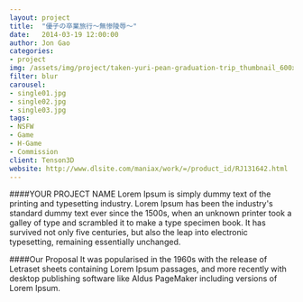 ```yaml
---
layout: project
title:  "優子の卒業旅行～無惨陵辱～"
date:   2014-03-19 12:00:00
author: Jon Gao
categories:
- project
img: /assets/img/project/taken-yuri-pean-graduation-trip_thumbnail_600x225.png
filter: blur
carousel:
- single01.jpg
- single02.jpg
- single03.jpg
tags:
- NSFW
- Game
- H-Game
- Commission
client: Tenson3D
website: http://www.dlsite.com/maniax/work/=/product_id/RJ131642.html
---
```

####YOUR PROJECT NAME
Lorem Ipsum is simply dummy text of the printing and typesetting industry. Lorem Ipsum has been the industry's standard dummy text ever since the 1500s, when an unknown printer took a galley of type and scrambled it to make a type specimen book. It has survived not only five centuries, but also the leap into electronic typesetting, remaining essentially unchanged.

####Our Proposal
It was popularised in the 1960s with the release of Letraset sheets containing Lorem Ipsum passages, and more recently with desktop publishing software like Aldus PageMaker including versions of Lorem Ipsum.
